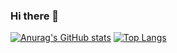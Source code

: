 ### Hi there 👋
<!-- - 🌱 I’m currently learning medical nature language processing. -->
<!--
**NiceSkyWang/NiceSkyWang** is a ✨ _special_ ✨ repository because its `README.md` (this file) appears on your GitHub profile.

Here are some ideas to get you started:

- 🔭 I’m currently working on ...

- 👯 I’m looking to collaborate on ...
- 🤔 I’m looking for help with ...
- 💬 Ask me about ...
- 📫 How to reach me: ...
- 😄 Pronouns: ...
- ⚡ Fun fact: ...
-->
[![Anurag's GitHub stats](https://github-readme-stats.vercel.app/api?username=NiceSkyWang)](https://github.com/anuraghazra/github-readme-stats)
[![Top Langs](https://github-readme-stats.vercel.app/api/top-langs/?username=NiceSkyWang&layout=compact)](https://github.com/anuraghazra/github-readme-stats)
